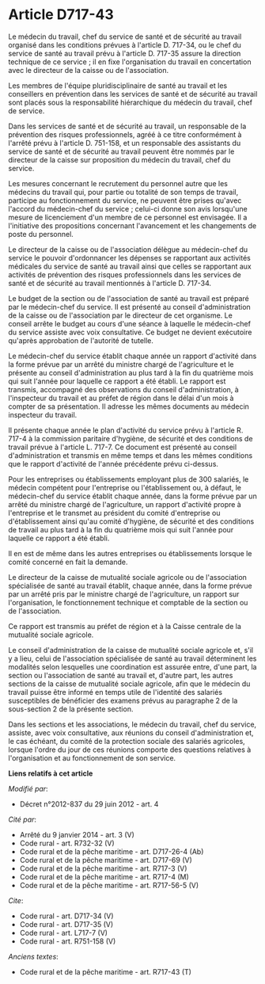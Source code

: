 # Article D717-43

Le médecin du travail, chef du service de santé et de sécurité au travail organisé dans les conditions prévues à l'article D.
717-34, ou le chef du service de santé au travail prévu à l'article D. 717-35 assure la direction technique de ce service ;
il en fixe l'organisation du travail en concertation avec le directeur de la caisse ou de l'association. 

Les membres de l'équipe pluridisciplinaire de santé au travail et les conseillers en prévention dans les services de santé et
de sécurité au travail sont placés sous la responsabilité hiérarchique du médecin du travail, chef de service. 

Dans les services de santé et de sécurité au travail, un responsable de la prévention des risques professionnels, agréé à ce
titre conformément à l'arrêté prévu à l'article D. 751-158, et un responsable des assistants du service de santé et de
sécurité au travail peuvent être nommés par le directeur de la caisse sur proposition du médecin du travail, chef du
service. 

Les mesures concernant le recrutement du personnel autre que les médecins du travail qui, pour partie ou totalité de son
temps de travail, participe au fonctionnement du service, ne peuvent être prises qu'avec l'accord du médecin-chef du
service ; celui-ci donne son avis lorsqu'une mesure de licenciement d'un membre de ce personnel est envisagée. Il a
l'initiative des propositions concernant l'avancement et les changements de poste du personnel. 

Le directeur de la caisse ou de l'association délègue au médecin-chef du service le pouvoir d'ordonnancer les dépenses se
rapportant aux activités médicales du service de santé au travail ainsi que celles se rapportant aux activités de prévention
des risques professionnels dans les services de santé et de sécurité au travail mentionnés à l'article D. 717-34. 

Le budget de la section ou de l'association de santé au travail est préparé par le médecin-chef du service. Il est présenté
au conseil d'administration de la caisse ou de l'association par le directeur de cet organisme. Le conseil arrête le budget
au cours d'une séance à laquelle le médecin-chef du service assiste avec voix consultative. Ce budget ne devient exécutoire
qu'après approbation de l'autorité de tutelle. 

Le médecin-chef du service établit chaque année un rapport d'activité dans la forme prévue par un arrêté du ministre chargé
de l'agriculture et le présente au conseil d'administration au plus tard à la fin du quatrième mois qui suit l'année pour
laquelle ce rapport a été établi. Le rapport est transmis, accompagné des observations du conseil d'administration, à
l'inspecteur du travail et au préfet de région dans le délai d'un mois à compter de sa présentation. Il adresse les mêmes
documents au médecin inspecteur du travail. 

Il présente chaque année le plan d'activité du service prévu à l'article R. 717-4 à la commission paritaire d'hygiène, de
sécurité et des conditions de travail prévue à l'article L. 717-7. Ce document est présenté au conseil d'administration et
transmis en même temps et dans les mêmes conditions que le rapport d'activité de l'année précédente prévu ci-dessus. 

Pour les entreprises ou établissements employant plus de 300 salariés, le médecin compétent pour l'entreprise ou
l'établissement ou, à défaut, le médecin-chef du service établit chaque année, dans la forme prévue par un arrêté du ministre
chargé de l'agriculture, un rapport d'activité propre à l'entreprise et le transmet au président du comité d'entreprise ou
d'établissement ainsi qu'au comité d'hygiène, de sécurité et des conditions de travail au plus tard à la fin du quatrième
mois qui suit l'année pour laquelle ce rapport a été établi. 

Il en est de même dans les autres entreprises ou établissements lorsque le comité concerné en fait la demande. 

Le directeur de la caisse de mutualité sociale agricole ou de l'association spécialisée de santé au travail établit, chaque
année, dans la forme prévue par un arrêté pris par le ministre chargé de l'agriculture, un rapport sur l'organisation, le
fonctionnement technique et comptable de la section ou de l'association. 

Ce rapport est transmis au préfet de région et à la Caisse centrale de la mutualité sociale agricole. 

Le conseil d'administration de la caisse de mutualité sociale agricole et, s'il y a lieu, celui de l'association spécialisée
de santé au travail déterminent les modalités selon lesquelles une coordination est assurée entre, d'une part, la section ou
l'association de santé au travail et, d'autre part, les autres sections de la caisse de mutualité sociale agricole, afin que
le médecin du travail puisse être informé en temps utile de l'identité des salariés susceptibles de bénéficier des examens
prévus au paragraphe 2 de la sous-section 2 de la présente section. 

Dans les sections et les associations, le médecin du travail, chef du service, assiste, avec voix consultative, aux réunions
du conseil d'administration et, le cas échéant, du comité de la protection sociale des salariés agricoles, lorsque l'ordre du
jour de ces réunions comporte des questions relatives à l'organisation et au fonctionnement de son service.

**Liens relatifs à cet article**

_Modifié par_:

  - Décret n°2012-837 du 29 juin 2012 - art. 4

_Cité par_:

  - Arrêté du 9 janvier 2014 - art. 3 (V)
  - Code rural - art. R732-32 (V)
  - Code rural et de la pêche maritime - art. D717-26-4 (Ab)
  - Code rural et de la pêche maritime - art. D717-69 (V)
  - Code rural et de la pêche maritime - art. R717-3 (V)
  - Code rural et de la pêche maritime - art. R717-4 (M)
  - Code rural et de la pêche maritime - art. R717-56-5 (V)

_Cite_:

  - Code rural - art. D717-34 (V)
  - Code rural - art. D717-35 (V)
  - Code rural - art. L717-7 (V)
  - Code rural - art. R751-158 (V)

_Anciens textes_:

  - Code rural et de la pêche maritime - art. R717-43 (T)
